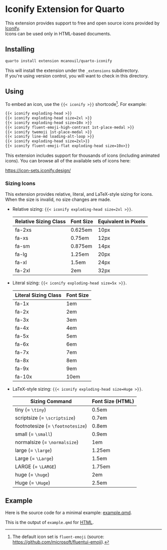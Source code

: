# Iconify Extension for Quarto

This extension provides support to free and open source icons provided by [Iconify](https://icon-sets.iconify.design/).  
Icons can be used only in HTML-based documents.

## Installing

```sh
quarto install extension mcanouil/quarto-iconify
```

This will install the extension under the `_extensions` subdirectory.  
If you're using version control, you will want to check in this directory.

## Using

To embed an icon, use the `{{< iconify >}}` shortcode[^1]. For example:

```default
{{< iconify exploding-head >}}
{{< iconify exploding-head size=2xl >}}
{{< iconify exploding-head size=10x >}}
{{< iconify fluent-emoji-high-contrast 1st-place-medal >}}
{{< iconify twemoji 1st-place-medal >}}
{{< iconify line-md loading-alt-loop >}}
{{< iconify exploding-head size=2xl>}}
{{< iconify fluent-emoji-flat exploding-head size=10x>}}
```

This extension includes support for thousands of icons (including animated icons).
You can browse all of the available sets of icons here:

<https://icon-sets.iconify.design/>

[^1]: The default icon set is `fluent-emoji` (source: <https://github.com/microsoft/fluentui-emoji>).

### Sizing Icons

This extension provides relative, literal, and LaTeX-style sizing for icons.  
When the size is invalid, no size changes are made.

- Relative sizing: `{{< iconify exploding-head size=2xl >}}`.

  | Relative Sizing Class | Font Size | Equivalent in Pixels |
  |-----------------------|-----------|----------------------|
  | fa-2xs                | 0.625em   | 10px                 |
  | fa-xs                 | 0.75em    | 12px                 |
  | fa-sm                 | 0.875em   | 14px                 |
  | fa-lg                 | 1.25em    | 20px                 |
  | fa-xl                 | 1.5em     | 24px                 |
  | fa-2xl                | 2em       | 32px                 |

- Literal sizing: `{{< iconify exploding-head size=5x >}}`.

  | Literal Sizing Class | Font Size |
  |----------------------|-----------|
  | fa-1x                | 1em       |
  | fa-2x                | 2em       |
  | fa-3x                | 3em       |
  | fa-4x                | 4em       |
  | fa-5x                | 5em       |
  | fa-6x                | 6em       |
  | fa-7x                | 7em       |
  | fa-8x                | 8em       |
  | fa-9x                | 9em       |
  | fa-10x               | 10em      |

- LaTeX-style sizing: `{{< iconify exploding-head size=Huge >}}`.

  | Sizing Command                   | Font Size (HTML) |
  | -------------------------------- | ---------------- |
  | tiny (= `\tiny`)                 | 0.5em            |
  | scriptsize (= `\scriptsize`)     | 0.7em            |
  | footnotesize (= `\footnotesize`) | 0.8em            |
  | small (= `\small`)               | 0.9em            |
  | normalsize (= `\normalsize`)     | 1em              |
  | large (= `\large`)               | 1.25em           |
  | Large (= `\Large`)               | 1.5em            |
  | LARGE (= `\LARGE`)               | 1.75em           |
  | huge (= `\huge`)                 | 2em              |
  | Huge (= `\Huge`)                 | 2.5em            |

## Example

Here is the source code for a minimal example: [example.qmd](example.qmd).

This is the output of `example.qmd` for [HTML](https://m.canouil.fr/quarto-iconify/).
